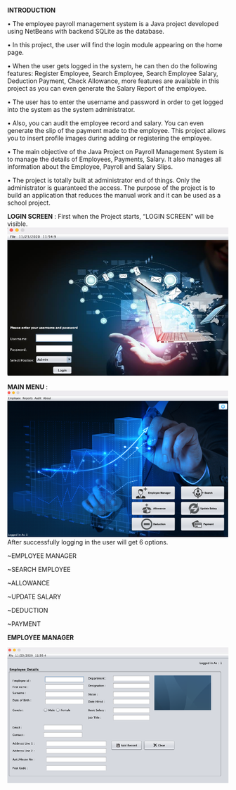 **INTRODUCTION**

•	The employee payroll management system is a Java project developed using NetBeans with 
  backend SQLite as the database.
  
•	In this project, the user will find the login module appearing on the home page. 

•	When the user gets logged in the system, he can then do the following features: 
  Register Employee, Search Employee, Search Employee Salary, Deduction Payment, 
  Check Allowance, more features are available in this project as you can even 
  generate the Salary Report of the employee.
  
•	The user has to enter the username and password in order to get logged into 
  the system as the system administrator.
  
•	 Also, you can audit the employee record and salary. You can even generate the 
   slip of the payment made to the employee. This project allows you to insert 
   profile images during adding or registering the employee.
   
•	The main objective of the Java Project on Payroll Management System is to manage 
  the details of Employees, Payments, Salary. It also manages all information about
  the Employee, Payroll and Salary Slips. 
  
•	The project is totally built at administrator end of things. Only the administrator
  is guaranteed the access. The purpose of the project is to build an application that 
  reduces the manual work and it can be used as a school project.
  
  
  **LOGIN SCREEN** :
  First when the Project starts, “LOGIN SCREEN” will be visible.
  ![](images/Picture1.png)
  
  **MAIN MENU** :
   ![](images/Picture2.png)
  After successfully logging in the user will get 6 options. 
  
  ~EMPLOYEE MANAGER
  
  ~SEARCH EMPLOYEE
  
  ~ALLOWANCE
  
  ~UPDATE SALARY
  
  ~DEDUCTION 
  
  ~PAYMENT
  
  **EMPLOYEE MANAGER**
  
  ![](images/Picture3.png)
  
  
  
